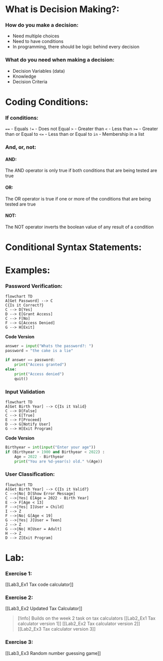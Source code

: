  # What is Decision Making?:
### How do you make a decision:
- Need multiple choices
- Need to have conditions
- In programming, there should be logic behind every decision

### What do you need when making a decision:
- Decision Variables (data)
- Knowledge
- Decision Criteria

# Coding Conditions:
### If conditions:
`==` - Equals
`!=` - Does not Equal
`>` - Greater than
`<` - Less than
`>=` - Greater than or Equal to
`<=` - Less than or Equal to
`in` - Membership in a list

### And, or, not:
#### AND:
The AND operator is only true if both conditions that are being tested are true

#### OR:
The OR operator is true if one or more of the conditions that are being tested are true

#### NOT:
The NOT operator inverts the boolean value of any result of a condition

# Conditional Syntax Statements:


# Examples:
### Password Verification:
```mermaid
flowchart TD
A[Get Password] --> C
C{Is it Correct?}
C --> D[Yes]
D --> E[Grant Access]
C --> F[No]
F --> G[Access Denied]
G --> H[Exit]
```

**Code Version**
```python
answer = input("Whats the password?: ")
password = "the cake is a lie"

if answer == password:
	print("Access granted")
else:
	print("Access denied")
	quit()
```
### Input Validation
```mermaid
flowchart TD
A[Get Birth Year] --> C{Is it Valid}
C --> D[False]
C --> E[True]
E --> F[Proceed]
D --> G[Notify User]
G --> H[Exit Program]
```

**Code Version**
```python
Birthyear = int(input("Enter your age"))
if (Birthyear > 1900 and Birthyear < 2022) :
	Age = 2022 - Birthyear
	print("You are %d-year(s) old." %(Age))
```

### User Classification:
```mermaid
flowchart TD
A[Get Birth Year] --> C{Is it Valid?}
C -->|No| D[Show Error Message]
C -->|Yes| E[Age = 2022 - Birth Year]
E --> F[Age < 13]
F -->|Yes| I[User = Child]
I --> Z
F -->|No| G[Age < 19]
G -->|Yes| J[User = Teen]
J --> Z
G -->|No| H[User = Adult]
H --> Z
D --> Z[Exit Program]
```

# Lab:
### Exercise 1:
[[Lab3_Ex1 Tax code calculator]]

### Exercise 2:
[[Lab3_Ex2 Updated Tax Calculator]]

> [!info]
> Builds on the week 2 task on tax calculators
> [[Lab2_Ex1 Tax calculator version 1]]
> [[Lab2_Ex2 Tax calculator version 2]]
> [[Lab2_Ex3 Tax calculator version 3]]

### Exercise 3:
[[Lab3_Ex3 Random number guessing game]]